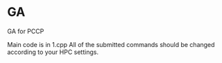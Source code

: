 # GA
GA for PCCP

Main code is in 1.cpp
All of the submitted commands should be changed according to your HPC settings. 
